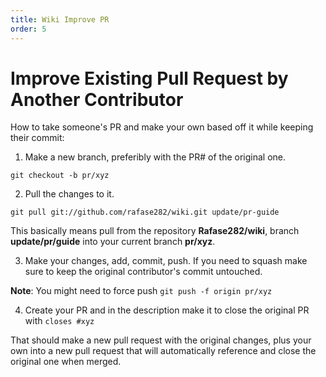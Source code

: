 ```yaml
---
title: Wiki Improve PR
order: 5
---
```

# Improve Existing Pull Request by Another Contributor

How to take someone's PR and make your own based off it while keeping their commit:

1. Make a new branch, preferibly with the PR# of the original one.

  `git checkout -b pr/xyz`

2. Pull the changes to it.

  `git pull git://github.com/rafase282/wiki.git update/pr-guide`

  This basically means pull from the repository **Rafase282/wiki**, branch **update/pr/guide** into your current branch **pr/xyz**.

3. Make your changes, add, commit, push. If you need to squash make sure to keep the original contributor's commit untouched.

  **Note**: You might need to force push `git push -f origin pr/xyz`

4. Create your PR and in the description make it to close the original PR with `closes #xyz`

That should make a new pull request with the original changes, plus your own into a new pull request that will automatically reference and close the original one when merged.
